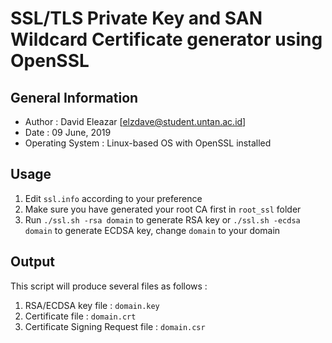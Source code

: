 # SSL/TLS Private Key and SAN Wildcard Certificate generator using OpenSSL

## General Information
* Author    : David Eleazar [[elzdave@student.untan.ac.id](mailto:elzdave@student.untan.ac.id)]
* Date      : 09 June, 2019
* Operating System : Linux-based OS with OpenSSL installed

## Usage
1. Edit `ssl.info` according to your preference
2. Make sure you have generated your root CA first in `root_ssl` folder
3. Run `./ssl.sh -rsa domain` to generate RSA key or `./ssl.sh -ecdsa domain` to generate ECDSA key, change `domain` to your domain

## Output
This script will produce several files as follows : 
1. RSA/ECDSA key file : `domain.key`
2. Certificate file :  `domain.crt`
3. Certificate Signing Request file : `domain.csr`